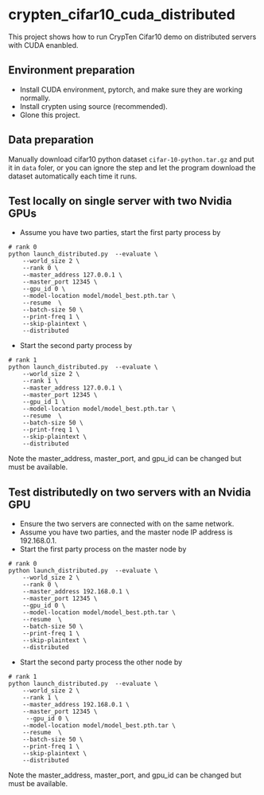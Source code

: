 # crypten_cifar10_cuda_distributed

This project shows how to run CrypTen Cifar10 demo on distributed servers with CUDA enanbled.

## Environment preparation

+ Install CUDA environment, pytorch, and make sure they are working normally.
+ Install crypten using source (recommended).
+ Glone this project.

## Data preparation

Manually download cifar10 python dataset `cifar-10-python.tar.gz` and put it in `data` foler, or you can ignore the step and let the program download the dataset automatically each time it runs.

## Test locally on single server with two Nvidia GPUs

+ Assume you have two parties, start the first party process by

```shell
# rank 0
python launch_distributed.py  --evaluate \
    --world_size 2 \
    --rank 0 \
    --master_address 127.0.0.1 \
    --master_port 12345 \
    --gpu_id 0 \
    --model-location model/model_best.pth.tar \
    --resume  \
    --batch-size 50 \
    --print-freq 1 \
    --skip-plaintext \
    --distributed
```

+ Start the second party process by

```shell
# rank 1
python launch_distributed.py  --evaluate \
    --world_size 2 \
    --rank 1 \
    --master_address 127.0.0.1 \
    --master_port 12345 \
    --gpu_id 1 \
    --model-location model/model_best.pth.tar \
    --resume  \
    --batch-size 50 \
    --print-freq 1 \
    --skip-plaintext \
    --distributed
```
Note the master_address, master_port, and gpu_id can be changed but must be available.

## Test distributedly on two servers with an Nvidia GPU
+ Ensure the two servers are connected with on the same network.
+ Assume you have two parties, and the master node IP address is 192.168.0.1.
+ Start the first party process on the master node by

```shell
# rank 0
python launch_distributed.py  --evaluate \
    --world_size 2 \
    --rank 0 \
    --master_address 192.168.0.1 \
    --master_port 12345 \
    --gpu_id 0 \
    --model-location model/model_best.pth.tar \
    --resume  \
    --batch-size 50 \
    --print-freq 1 \
    --skip-plaintext \
    --distributed
```

+ Start the second party process  the other node by

```shell
# rank 1
python launch_distributed.py  --evaluate \
    --world_size 2 \
    --rank 1 \
    --master_address 192.168.0.1 \
    --master_port 12345 \
     --gpu_id 0 \
    --model-location model/model_best.pth.tar \
    --resume  \
    --batch-size 50 \
    --print-freq 1 \
    --skip-plaintext \
    --distributed
```

Note the master_address, master_port, and gpu_id can be changed but must be available.